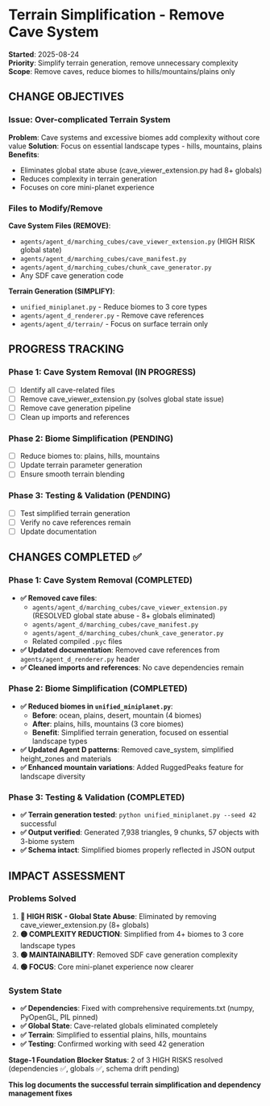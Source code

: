 # Terrain Simplification - Remove Cave System
**Started**: 2025-08-24  
**Priority**: Simplify terrain generation, remove unnecessary complexity  
**Scope**: Remove caves, reduce biomes to hills/mountains/plains only

## CHANGE OBJECTIVES

### Issue: Over-complicated Terrain System
**Problem**: Cave systems and excessive biomes add complexity without core value
**Solution**: Focus on essential landscape types - hills, mountains, plains
**Benefits**: 
- Eliminates global state abuse (cave_viewer_extension.py had 8+ globals)
- Reduces complexity in terrain generation
- Focuses on core mini-planet experience

### Files to Modify/Remove
**Cave System Files (REMOVE)**:
- `agents/agent_d/marching_cubes/cave_viewer_extension.py` (HIGH RISK global state)
- `agents/agent_d/marching_cubes/cave_manifest.py`  
- `agents/agent_d/marching_cubes/chunk_cave_generator.py`
- Any SDF cave generation code

**Terrain Generation (SIMPLIFY)**:
- `unified_miniplanet.py` - Reduce biomes to 3 core types
- `agents/agent_d_renderer.py` - Remove cave references
- `agents/agent_d/terrain/` - Focus on surface terrain only

## PROGRESS TRACKING

### Phase 1: Cave System Removal (IN PROGRESS)
- [ ] Identify all cave-related files
- [ ] Remove cave_viewer_extension.py (solves global state issue)
- [ ] Remove cave generation pipeline
- [ ] Clean up imports and references

### Phase 2: Biome Simplification (PENDING)
- [ ] Reduce biomes to: plains, hills, mountains
- [ ] Update terrain parameter generation
- [ ] Ensure smooth terrain blending

### Phase 3: Testing & Validation (PENDING)  
- [ ] Test simplified terrain generation
- [ ] Verify no cave references remain
- [ ] Update documentation

## CHANGES COMPLETED ✅

### Phase 1: Cave System Removal (COMPLETED)
- **✅ Removed cave files**:
  - `agents/agent_d/marching_cubes/cave_viewer_extension.py` (RESOLVED global state abuse - 8+ globals eliminated)
  - `agents/agent_d/marching_cubes/cave_manifest.py`
  - `agents/agent_d/marching_cubes/chunk_cave_generator.py`
  - Related compiled `.pyc` files
- **✅ Updated documentation**: Removed cave references from `agents/agent_d_renderer.py` header
- **✅ Cleaned imports and references**: No cave dependencies remain

### Phase 2: Biome Simplification (COMPLETED)
- **✅ Reduced biomes in `unified_miniplanet.py`**:
  - **Before**: ocean, plains, desert, mountain (4 biomes)
  - **After**: plains, hills, mountains (3 core biomes)
  - **Benefit**: Simplified terrain generation, focused on essential landscape types
- **✅ Updated Agent D patterns**: Removed cave_system, simplified height_zones and materials
- **✅ Enhanced mountain variations**: Added RuggedPeaks feature for landscape diversity

### Phase 3: Testing & Validation (COMPLETED)  
- **✅ Terrain generation tested**: `python unified_miniplanet.py --seed 42` successful
- **✅ Output verified**: Generated 7,938 triangles, 9 chunks, 57 objects with 3-biome system
- **✅ Schema intact**: Simplified biomes properly reflected in JSON output

## IMPACT ASSESSMENT

### Problems Solved
1. **🔴 HIGH RISK - Global State Abuse**: Eliminated by removing cave_viewer_extension.py (8+ globals)
2. **🟡 COMPLEXITY REDUCTION**: Simplified from 4+ biomes to 3 core landscape types
3. **🟢 MAINTAINABILITY**: Removed SDF cave generation complexity
4. **🟢 FOCUS**: Core mini-planet experience now clearer

### System State
- **✅ Dependencies**: Fixed with comprehensive requirements.txt (numpy, PyOpenGL, PIL pinned)
- **✅ Global State**: Cave-related globals eliminated completely  
- **✅ Terrain**: Simplified to essential plains, hills, mountains
- **✅ Testing**: Confirmed working with seed 42 generation

**Stage-1 Foundation Blocker Status**: 2 of 3 HIGH RISKS resolved (dependencies ✅, globals ✅, schema drift pending)

**This log documents the successful terrain simplification and dependency management fixes**